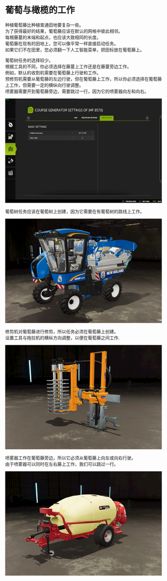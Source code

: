 # 葡萄与橄榄的工作  
种植葡萄藤比种植普通田地要复杂一些。  
为了获得最好的结果，葡萄藤应该在默认的网格中彼此相邻。  
每根藤蔓的末端和起点，也应该大致相同的长度。  
葡萄藤在现有的田地上，您可以像平常一样直接启动任务。  
如果它们不在田里，您必须翻一下人工智能菜单，把田标放在葡萄藤上。  


  
葡萄树任务的选择较少。  
根据工具的不同，你必须选择在藤蔓上工作还是在藤蔓旁边工作。  
例如，默认的收割机需要在葡萄藤上行驶和工作。  
     预修剪机需要从葡萄藤的左边行驶，但在葡萄藤上工作，所以你必须选择在葡萄藤上工作，但需要一定的横纵向行驶调整。  
     喷雾器需要开到葡萄藤旁边，需要跳过一行，因为它的喷雾器向左和向右。  


![Image](../assets/images/vineworkgen_0_0_765_510.png)

  
葡萄树任务应该在葡萄树上创建，因为它需要在有葡萄树的路线上工作。  


![Image](../assets/images/vineworkharvest_0_0_765_510.png)

  
修剪机对葡萄藤进行修剪，所以任务必须在葡萄藤上创建。  
设置工具与拖拉机的横纵方向调整，以便在葡萄藤之间工作.  


![Image](../assets/images/vineworkpruner_0_0_765_510.png)

  
喷雾器工作在葡萄藤旁边，所以它必须从葡萄藤上向左或向右行驶。  
由于喷雾器可以同时在左右藤上工作，我们可以跳过一行。  


![Image](../assets/images/vineworkspray_0_0_765_510.png)

